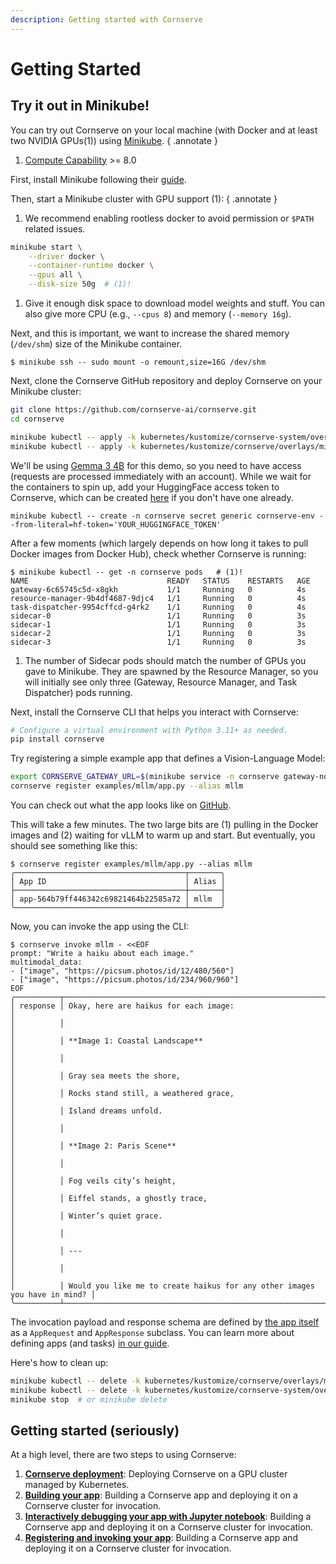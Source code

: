 ```yaml
---
description: Getting started with Cornserve
---
```


# Getting Started

## Try it out in Minikube!

You can try out Cornserve on your local machine (with Docker and at least two NVIDIA GPUs(1)) using [Minikube](https://minikube.sigs.k8s.io).
{ .annotate }

1. [Compute Capability](https://developer.nvidia.com/cuda-gpus) >= 8.0

First, install Minikube following their [guide](https://minikube.sigs.k8s.io/docs/start/).

Then, start a Minikube cluster with GPU support (1):
{ .annotate }

1. We recommend enabling rootless docker to avoid permission or `$PATH` related issues.

```bash
minikube start \
    --driver docker \
    --container-runtime docker \
    --gpus all \
    --disk-size 50g  # (1)!
```

1. Give it enough disk space to download model weights and stuff. You can also give more CPU (e.g., `--cpus 8`) and memory (`--memory 16g`).

Next, and this is important, we want to increase the shared memory (`/dev/shm`) size of the Minikube container.

```console
$ minikube ssh -- sudo mount -o remount,size=16G /dev/shm
```

Next, clone the Cornserve GitHub repository and deploy Cornserve on your Minikube cluster:

```bash
git clone https://github.com/cornserve-ai/cornserve.git
cd cornserve

minikube kubectl -- apply -k kubernetes/kustomize/cornserve-system/overlays/minikube
minikube kubectl -- apply -k kubernetes/kustomize/cornserve/overlays/minikube
```

We'll be using [Gemma 3 4B](https://huggingface.co/google/gemma-3-4b-it) for this demo, so you need to have access (requests are processed immediately with an account).
While we wait for the containers to spin up, add your HuggingFace access token to Cornserve, which can be created [here](https://huggingface.co/settings/tokens) if you don't have one already.
```
minikube kubectl -- create -n cornserve secret generic cornserve-env --from-literal=hf-token='YOUR_HUGGINGFACE_TOKEN'
```

After a few moments (which largely depends on how long it takes to pull Docker images from Docker Hub), check whether Cornserve is running:

```console
$ minikube kubectl -- get -n cornserve pods   # (1)!
NAME                               READY   STATUS    RESTARTS   AGE
gateway-6c65745c5d-x8gkh           1/1     Running   0          4s
resource-manager-9b4df4687-9djc4   1/1     Running   0          4s
task-dispatcher-9954cffcd-g4rk2    1/1     Running   0          4s
sidecar-0                          1/1     Running   0          3s
sidecar-1                          1/1     Running   0          3s
sidecar-2                          1/1     Running   0          3s
sidecar-3                          1/1     Running   0          3s
```

1. The number of Sidecar pods should match the number of GPUs you gave to Minikube. They are spawned by the Resource Manager, so you will initially see only three (Gateway, Resource Manager, and Task Dispatcher) pods running.

Next, install the Cornserve CLI that helps you interact with Cornserve:

```bash
# Configure a virtual environment with Python 3.11+ as needed.
pip install cornserve
```

Try registering a simple example app that defines a Vision-Language Model:

```bash
export CORNSERVE_GATEWAY_URL=$(minikube service -n cornserve gateway-node-port --url)
cornserve register examples/mllm/app.py --alias mllm
```

You can check out what the app looks like on [GitHub](https://github.com/cornserve-ai/cornserve/blob/3fbf3c62dc7bd8019af29d1ae260b2cafc071ad8/examples/mllm/app.py).

This will take a few minutes. The two large bits are (1) pulling in the Docker images and (2) waiting for vLLM to warm up and start. But eventually, you should see something like this:

```console
$ cornserve register examples/mllm/app.py --alias mllm
╭──────────────────────────────────────┬───────╮
│ App ID                               │ Alias │
├──────────────────────────────────────┼───────┤
│ app-564b79ff446342c69821464b22585a72 │ mllm  │
╰──────────────────────────────────────┴───────╯
```

Now, you can invoke the app using the CLI:

```console
$ cornserve invoke mllm - <<EOF
prompt: "Write a haiku about each image."
multimodal_data:
- ["image", "https://picsum.photos/id/12/480/560"]
- ["image", "https://picsum.photos/id/234/960/960"]
EOF
╭──────────┬───────────────────────────────────────────────────────────────────────────╮
│ response │ Okay, here are haikus for each image:                                     │
│          │                                                                           │
│          │ **Image 1: Coastal Landscape**                                            │
│          │                                                                           │
│          │ Gray sea meets the shore,                                                 │
│          │ Rocks stand still, a weathered grace,                                     │
│          │ Island dreams unfold.                                                     │
│          │                                                                           │
│          │ **Image 2: Paris Scene**                                                  │
│          │                                                                           │
│          │ Fog veils city’s height,                                                  │
│          │ Eiffel stands, a ghostly trace,                                           │
│          │ Winter’s quiet grace.                                                     │
│          │                                                                           │
│          │ ---                                                                       │
│          │                                                                           │
│          │ Would you like me to create haikus for any other images you have in mind? │
╰──────────┴───────────────────────────────────────────────────────────────────────────╯
```

The invocation payload and response schema are defined by [the app itself](https://github.com/cornserve-ai/cornserve/blob/3fbf3c62dc7bd8019af29d1ae260b2cafc071ad8/examples/mllm/app.py) as a `AppRequest` and `AppResponse` subclass.
You can learn more about defining apps (and tasks) [in our guide](building_apps.md).

Here's how to clean up:

```bash
minikube kubectl -- delete -k kubernetes/kustomize/cornserve/overlays/minikube
minikube kubectl -- delete -k kubernetes/kustomize/cornserve-system/overlays/minikube
minikube stop  # or minikube delete
```

## Getting started (seriously)

At a high level, there are two steps to using Cornserve:

1. [**Cornserve deployment**](cornserve.md): Deploying Cornserve on a GPU cluster managed by Kubernetes.
1. [**Building your app**](building_apps.md): Building a Cornserve app and deploying it on a Cornserve cluster for invocation.
1. [**Interactively debugging your app with Jupyter notebook**](jupyter.ipynb): Building a Cornserve app and deploying it on a Cornserve cluster for invocation.
1. [**Registering and invoking your app**](registering_apps.md): Building a Cornserve app and deploying it on a Cornserve cluster for invocation.
